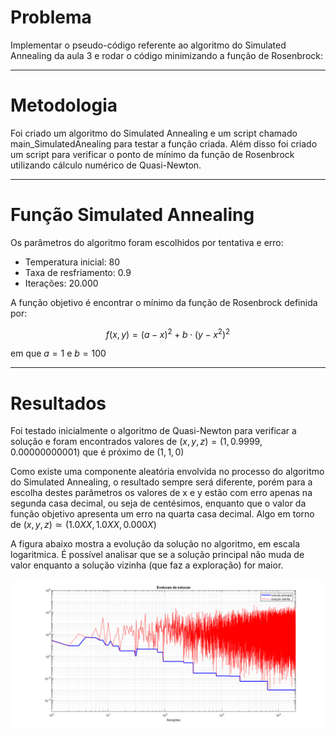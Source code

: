 # Problema

Implementar o pseudo-código referente ao algoritmo do Simulated Annealing da aula 3 e rodar o código minimizando a função de Rosenbrock:

---

# Metodologia

Foi criado um algoritmo do Simulated Annealing e um script chamado main_SimulatedAnealing para testar a função criada. Além disso foi criado um script para verificar o ponto de mínimo da função de Rosenbrock utilizando cálculo numérico de Quasi-Newton.

---

# Função Simulated Annealing

Os parâmetros do algoritmo foram escolhidos por tentativa e erro:
- Temperatura inicial: 80
- Taxa de resfriamento: 0.9
- Iterações: 20.000

A função objetivo é encontrar o mínimo da função de Rosenbrock definida por:

$$
f\left (x,y  \right ) = \left ( a - x \right )^2 + b \cdot \left ( y - x^2 \right )^2
$$

em que $` a = 1 `$ e $` b = 100 `$

---

# Resultados

Foi testado inicialmente o algoritmo de Quasi-Newton para verificar a solução e foram encontrados valores de $` (x,y,z) = (1,0.9999,0.00000000001) `$ que é próximo de $` (1,1,0) `$

Como existe uma componente aleatória envolvida no processo do algoritmo do Simulated Annealing, o resultado sempre será diferente, porém para a escolha destes parâmetros os valores de x e y estão com erro apenas na segunda casa decimal, ou seja de centésimos, enquanto que o valor da função objetivo apresenta um erro na quarta casa decimal. Algo em torno de $` (x,y,z)  \simeq  (1.0XX,1.0XX,0.000X) `$

A figura abaixo mostra a evolução da solução no algoritmo, em escala logaritmica. É possível analisar que se a solução principal não muda de valor enquanto a solução vizinha (que faz a exploração) for maior.

<p align="center">
    <img src="imagens/Fig.png" alt="Acrescentando números ao problema" width="800">
</p>